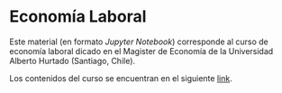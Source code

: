 # Economía Laboral

Este material (en formato *Jupyter Notebook*) corresponde al curso de economía laboral dicado en el Magister de Economía de la Universidad Alberto Hurtado (Santiago, Chile).

Los contenidos del curso se encuentran en el siguiente [link](https://mauriciotejada.com/teaching/labor-economics).

